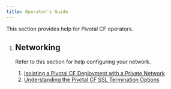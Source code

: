 ```yaml
---
title: Operator's Guide
---
```


This section provides help for Pivotal CF operators.

<ol class="class-list">
	<li>
	      <h2>Networking</h2>
	      <span></span>
	    <p class="description">
	      Refer to this section for help configuring your network.
	    </p>
		<ol class="lesson-list">
	     <li>
	        <a href="private_networks.html">
	        Isolating a Pivotal CF Deployment with a Private Network
	        </a>
	     </li>
		<li>
	        <a href="ssl-term.html">
	        Understanding the Pivotal CF SSL Termination Options
	        </a>
	     </li>
	  </ol>
	  </li>
</ol>